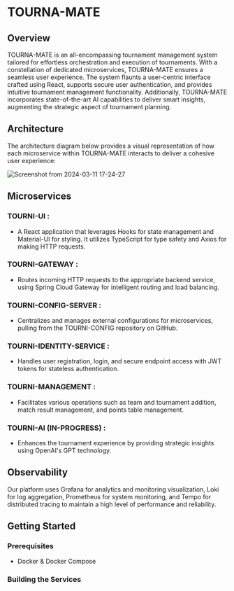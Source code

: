 # TOURNA-MATE

## Overview

TOURNA-MATE is an all-encompassing tournament management system tailored for effortless orchestration and execution of tournaments. With a constellation of dedicated microservices, TOURNA-MATE ensures a seamless user experience. The system flaunts a user-centric interface crafted using React, supports secure user authentication, and provides intuitive tournament management functionality. Additionally, TOURNA-MATE incorporates state-of-the-art AI capabilities to deliver smart insights, augmenting the strategic aspect of tournament planning.

## Architecture

The architecture diagram below provides a visual representation of how each microservice within TOURNA-MATE interacts to deliver a cohesive user experience:

![Screenshot from 2024-03-11 17-24-27](https://github.com/raju4789/tourna-mate/assets/9479811/354c7dcd-37d0-47ba-82b0-1c26ab5423ac)


## Microservices

### TOURNI-UI :

- A React application that leverages Hooks for state management and Material-UI for styling. It utilizes TypeScript for type safety and Axios for making HTTP requests.


### TOURNI-GATEWAY :

- Routes incoming HTTP requests to the appropriate backend service, using Spring Cloud Gateway for intelligent routing and load balancing.


### TOURNI-CONFIG-SERVER :

- Centralizes and manages external configurations for microservices, pulling from the TOURNI-CONFIG repository on GitHub.


### TOURNI-IDENTITY-SERVICE :

- Handles user registration, login, and secure endpoint access with JWT tokens for stateless authentication.


### TOURNI-MANAGEMENT :

- Facilitates various operations such as team and tournament addition, match result management, and points table management.


### TOURNI-AI (IN-PROGRESS) :

-  Enhances the tournament experience by providing strategic insights using OpenAI's GPT technology.


## Observability

Our platform uses Grafana for analytics and monitoring visualization, Loki for log aggregation, Prometheus for system monitoring, and Tempo for distributed tracing to maintain a high level of performance and reliability.

## Getting Started

### Prerequisites

- Docker & Docker Compose

### Building the Services

